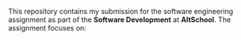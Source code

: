 This repository contains my submission for the software engineering assignment as part of the **Software Development** at **AltSchool**. The assignment focuses on:
